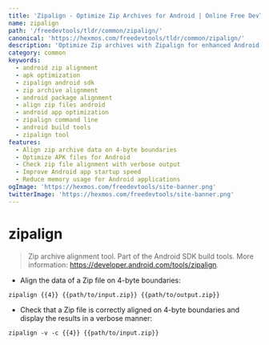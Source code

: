 ```yaml
---
title: 'Zipalign - Optimize Zip Archives for Android | Online Free DevTools by Hexmos'
name: zipalign
path: '/freedevtools/tldr/common/zipalign/'
canonical: 'https://hexmos.com/freedevtools/tldr/common/zipalign/'
description: 'Optimize Zip archives with Zipalign for enhanced Android app performance. Align APK files, reduce memory usage, and improve app startup speed. Free online tool, no registration required.'
category: common
keywords:
  - android zip alignment
  - apk optimization
  - zipalign android sdk
  - zip archive alignment
  - android package alignment
  - align zip files android
  - android app optimization
  - zipalign command line
  - android build tools
  - zipalign tool
features:
  - Align zip archive data on 4-byte boundaries
  - Optimize APK files for Android
  - Check zip file alignment with verbose output
  - Improve Android app startup speed
  - Reduce memory usage for Android applications
ogImage: 'https://hexmos.com/freedevtools/site-banner.png'
twitterImage: 'https://hexmos.com/freedevtools/site-banner.png'
---
```


# zipalign

> Zip archive alignment tool.
> Part of the Android SDK build tools.
> More information: <https://developer.android.com/tools/zipalign>.

- Align the data of a Zip file on 4-byte boundaries:

`zipalign {{4}} {{path/to/input.zip}} {{path/to/output.zip}}`

- Check that a Zip file is correctly aligned on 4-byte boundaries and display the results in a verbose manner:

`zipalign -v -c {{4}} {{path/to/input.zip}}`
